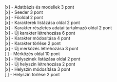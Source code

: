 [x] - Adatbázis és modellek 3 pont  
[x] - Seeder 3 pont  
[x] - Főoldal 2 pont  
[x] - Karakterek listázása oldal 2 pont  
[x] - Karakter részletes adatai tartalmazó oldal 2 pont  
[x] - Új karakter létrehozása 6 pont  
[x] - Karakter módosítása 4 pont  
[x] - Karakter törlése 2 pont  
[x] - Új mérkőzés létrehozása 3 pont  
[ ] - Mérkőzés oldal 10 pont  
[x] - Helyszínek listázása oldal 2 pont  
[x] - Új helyszín létrehozása 2 pont  
[x] - Helyszín módosítása 3 pont  
[ ] - Helyszín törlése 2 pont
